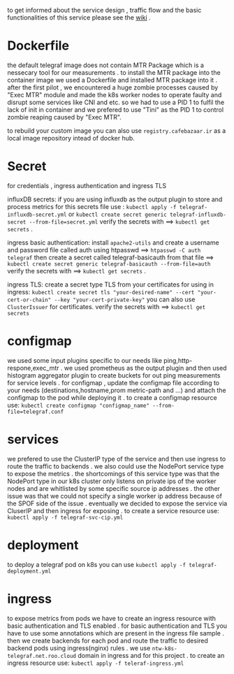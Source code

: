 to get informed about the service design , traffic flow and the basic functionalities of this service please see the [wiki](https://git.cafebazaar.ir/network/k8s-manifests/telegraf-k8s/-/wikis/telegraf-k8s) .

# Dockerfile

the default telegraf image does not contain MTR Package which is a nessecary tool for our measurements . to install the MTR package into the 
container image we used a Dockerfile and installed MTR package into it .
after the first pilot , we encountered a huge zombie processes caused by "Exec MTR" module and made the k8s worker nodes to operate faulty and disrupt some services like CNI and etc.
so we had to use a PID 1 to fulfil the lack of init in container and we prefered to use "Tini" as the PID 1 to control zombie reaping caused by "Exec MTR".

to rebuild your custom image you can also use `registry.cafebazaar.ir` as a local image repository intead of docker hub.

# Secret

for credentials , ingress authentication and ingress TLS

influxDB secrets:
if you are using influxdb as the output plugin to store and process metrics for this secrets file use :
`kubectl apply -f telegraf-influxdb-secret.yml` or `kubectl create secret generic telegraf-influxdb-secret --from-file=secret.yml`
verify the secrets with ==> `kubectl get secrets` .

ingress basic authentication:
install `apache2-utils` and create a username and password file called auth using htpasswd ==> `htpasswd -C auth telegraf`
then create a secret called telegraf-basicauth from that file ==> `kubectl create secret generic telegraf-basicauth --from-file=auth`
verify the secrets with ==> `kubectl get secrets` .

ingress TLS:
create a secret type TLS from your certificates for using in ingress: 
`kubectl create secret tls "your-desired-name" --cert "your-cert-or-chain" --key "your-cert-private-key"`
you can also use `ClusterIssuer` for certificates.
verify the secrets with ==> `kubectl get secrets`

# configmap

we used some input plugins specific to our needs like ping,http-respone,exec_mtr . we used prometheus as the output plugin and then used 
histogram aggregator plugin to create buckets for out ping measurements for service levels .
for configmap , update the configmap file according to your needs (destinations,hostname,prom metric-path and ...) and attach the configmap to the pod while deploying it .
to create a configmap resource use:
`kubectl create configmap "configmap_name" --from-file=telegraf.conf`

# services
we prefered to use the ClusterIP type of the service and then use ingress to route the traffic to backends . we also could use the NodePort service type
to expose the metrics . the shortcomings of this service type was that the NodePort type in our k8s cluster only listens on private ips of the 
worker nodes and are whitlisted by some specific source ip addresses . the other issue was that we could not specify a single worker ip address
because of the SPOF side of the issue . eventually we decided to expose the service via CluserIP and then ingress for exposing .
to create a service resource use:
`kubectl apply -f telegraf-svc-cip.yml`

# deployment
to deploy a telegraf pod on k8s you can use `kubectl apply -f telegraf-deployment.yml`



# ingress

to expose metrics from pods we have to create an ingress resource with basic authentication and TLS enabled .
for basic authentication and TLS you have to use some annotations which are present in the ingress file sample .
then we create backends for each pod and route the traffic to desired backend pods using ingress(nginx) rules .
we use `ntw-k8s-telegraf.net.roo.cloud` domain in ingress and for this project .
to create an ingress resource use:
`kubectl apply -f teleraf-ingress.yml`